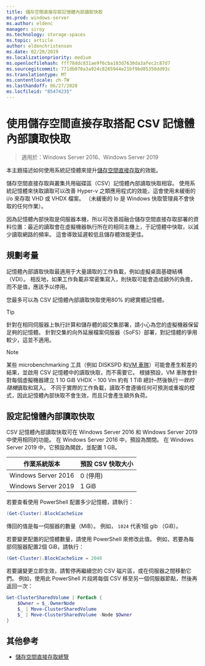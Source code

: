 ```yaml
---
title: 儲存空間直接存取記憶體內部讀取快取
ms.prod: windows-server
ms.author: eldenc
manager: siroy
ms.technology: storage-spaces
ms.topic: article
author: eldenchristensen
ms.date: 02/20/2019
ms.localizationpriority: medium
ms.openlocfilehash: fff78ddc831ae9f6cba103d7630da3afec2c87d7
ms.sourcegitcommit: 771db070a3a924c8265944e21bf9bd85350dd93c
ms.translationtype: MT
ms.contentlocale: zh-TW
ms.lasthandoff: 06/27/2020
ms.locfileid: "85474235"
---
```

# <a name="using-storage-spaces-direct-with-the-csv-in-memory-read-cache"></a>使用儲存空間直接存取搭配 CSV 記憶體內部讀取快取
> 適用於：Windows Server 2016、Windows Server 2019

本主題描述如何使用系統記憶體來提升[儲存空間直接存取](storage-spaces-direct-overview.md)的效能。

儲存空間直接存取與叢集共用磁碟區（CSV）記憶體內部讀取快取相容。 使用系統記憶體來快取讀取可以改善 Hyper-v 之類應用程式的效能，這會使用未緩衝的 i/o 來存取 VHD 或 VHDX 檔案。 （未緩衝的 Io 是 Windows 快取管理員不會快取的任何作業）。

因為記憶體內部快取是伺服器本機，所以可改善超融合儲存空間直接存取部署的資料位置：最近的讀取會在虛擬機器執行所在的相同主機上，于記憶體中快取，以減少讀取網路的頻率。 這會導致延遲較低且儲存體效能更佳。

## <a name="planning-considerations"></a>規劃考量

記憶體內部讀取快取最適用于大量讀取的工作負載，例如虛擬桌面基礎結構（VDI）。 相反地，如果工作負載非常密集寫入，則快取可能會造成額外的負擔，而不是值，應該予以停用。

您最多可以為 CSV 記憶體內部讀取快取使用80% 的總實體記憶體。

  > [!TIP]
  > 針對在相同伺服器上執行計算和儲存體的超交集部署，請小心為您的虛擬機器保留足夠的記憶體。 針對交集的向外延展檔案伺服器（SoFS）部署，對記憶體的爭用較少，這並不適用。

  > [!NOTE]
  > 某些 microbenchmarking 工具（例如 DISKSPD 和[VM 車隊](https://github.com/Microsoft/diskspd/tree/master/Frameworks/VMFleet)）可能會產生較差的結果，並啟用 CSV 記憶體中的讀取快取，而不需要它。 根據預設，VM 車隊會針對每個虛擬機器建立 1 10 GiB VHDX – 100 Vm 約有 1 TiB 總計–然後執行*一致的隨機*讀取和寫入。 不同于實際的工作負載，讀取不會遵循任何可預測或重複的模式，因此記憶體內部快取不會生效，而且只會產生額外負荷。

## <a name="configuring-the-in-memory-read-cache"></a>設定記憶體內部讀取快取

CSV 記憶體內部讀取快取可在 Windows Server 2016 和 Windows Server 2019 中使用相同的功能。 在 Windows Server 2016 中，預設為關閉。 在 Windows Server 2019 中，它預設為開啟，並配置 1 GB。

| 作業系統版本          | 預設 CSV 快取大小 |
|---------------------|------------------------|
| Windows Server 2016 | 0 (停用)           |
| Windows Server 2019 | 1 GiB                   |

若要查看使用 PowerShell 配置多少記憶體，請執行：

```PowerShell
(Get-Cluster).BlockCacheSize
```

傳回的值是每一伺服器的數量（MiB）。 例如， `1024` 代表1個 gib （GiB）。

若要變更配置的記憶體數量，請使用 PowerShell 來修改此值。 例如，若要為每部伺服器配置2個 GiB，請執行：

```PowerShell
(Get-Cluster).BlockCacheSize = 2048
```

若要讓變更立即生效，請暫停再繼續您的 CSV 磁片區，或在伺服器之間移動它們。 例如，使用此 PowerShell 片段將每個 CSV 移至另一個伺服器節點，然後再返回一次：

```PowerShell
Get-ClusterSharedVolume | ForEach {
    $Owner = $_.OwnerNode
    $_ | Move-ClusterSharedVolume
    $_ | Move-ClusterSharedVolume -Node $Owner
}
```

## <a name="additional-references"></a>其他參考

- [儲存空間直接存取總覽](storage-spaces-direct-overview.md)
